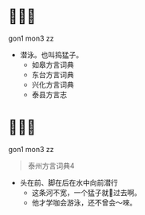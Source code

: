 # 𠞖猛子
gon1 mon3 zz
+ 潜泳。也叫捣猛子。
  * 如皋方言词典
  * 东台方言词典
  * 兴化方言词典
  * 泰县方言志

# 𠞖猛子
gon1 mon3 zz
> 泰州方言词典4
- 头在前、脚在后在水中向前潜行
  - 这条河不宽，一个猛子就𠞖过去啊。
  - 他才学咖会游泳，还不曾会～唻。

